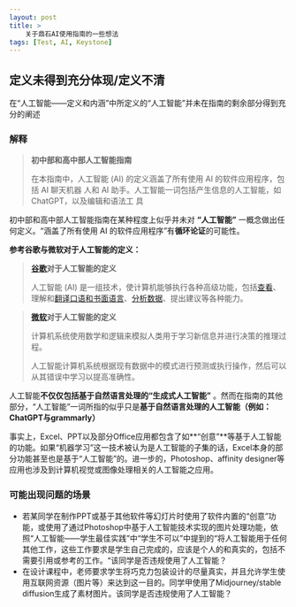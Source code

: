 ```yaml
---
layout: post
title: >
    关于鼎石AI使用指南的一些想法
tags: [Test, AI, Keystone]
---
```

## 定义未得到充分体现/定义不清

在“人工智能——定义和内涵”中所定义的“人工智能”并未在指南的剩余部分得到充分的阐述

### 解释

> **初中部和高中部人工智能指南**
> 
> 
> 在本指南中，人工智能 (AI) 的定义涵盖了所有使用 AI 的软件应用程序，包括 AI 聊天机器 人和 AI 助手。人工智能一词包括产生信息的人工智能，如 ChatGPT，以及编辑和语法工 具
> 

初中部和高中部人工智能指南在某种程度上似乎并未对 **“人工智能”** 一概念做出任何定义。“涵盖了所有使用 AI 的软件应用程序”有**循环论证**的可能性。

**参考谷歌与微软对于人工智能的定义：**

> **[谷歌](https://cloud.google.com/learn/what-is-artificial-intelligence?hl=zh-cn#:~:text=AI%20%E6%98%AF%E4%B8%80%E4%B8%AA%E5%B9%BF%E5%8D%9A%E7%9A%84,%E6%99%BA%E8%83%BD%E6%95%B0%E6%8D%AE%E6%A3%80%E7%B4%A2%E7%AD%89%E7%AD%89%E3%80%82)对于人工智能的定义**
> 
> 
> 人工智能 (AI) 是一组技术，使计算机能够执行各种高级功能，包括[查看](https://cloud.google.com/vision?hl=zh-cn#section-8)、理解和[翻译口语和书面语言](https://cloud.google.com/speech-to-text?hl=zh-cn)、[分析数据](https://cloud.google.com/vertex-ai?hl=zh-cn)、提出建议等各种能力。
> 

> **[微软](https://azure.microsoft.com/zh-cn/resources/cloud-computing-dictionary/what-is-artificial-intelligence/#%E6%97%A0%E4%BA%BA%E9%A9%BE%E9%A9%B6%E6%B1%BD%E8%BD%A6)对于人工智能的定义**
> 
> 
> 计算机系统使用数学和逻辑来模拟人类用于学习新信息并进行决策的推理过程。
> 
> 人工智能计算机系统根据现有数据中的模式进行预测或执行操作，然后可以从其错误中学习以提高准确性。
> 

人工智能**不仅仅包括基于自然语言处理的“生成式人工智能”** 。然而在指南的其他部分，“人工智能”一词所指的似乎只是**基于自然语言处理的人工智能（例如：ChatGPT与grammarly）**

事实上，Excel、PPT以及部分Office应用都包含了如**“创意”**等基于人工智能的功能。如果“机器学习”这一技术被认为是人工智能的子集的话，Excel本身的部分功能甚至也是基于“人工智能”的。进一步的，Photoshop、affinity designer等应用也涉及到计算机视觉或图像处理相关的人工智能之应用。

### 可能出现问题的场景
- 若某同学在制作PPT或基于其他软件等幻灯片时使用了软件内置的“创意”功能，或使用了通过Photoshop中基于人工智能技术实现的图片处理功能，依照“人工智能——学生最佳实践”中“学生不可以”中提到的“将人工智能用于任何其他工作，这些工作要求是学生自己完成的，应该是个人的和真实的，包括不需要引用或参考的工作。“该同学是否违规使用了人工智能？
- 在设计课程中，老师要求学生将巧克力包装设计的尽量真实，并且允许学生使用互联网资源（图片等）来达到这一目的。同学甲使用了Midjourney/stable diffusion生成了素材图片。该同学是否违规使用了人工智能？